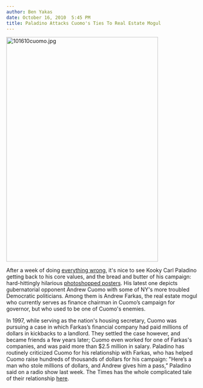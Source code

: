 ```yaml
---
author: Ben Yakas
date: October 16, 2010  5:45 PM
title: Paladino Attacks Cuomo's Ties To Real Estate Mogul
---
```


<p><span class="mt-enclosure mt-enclosure-image" style="display: inline;"> <img alt="101610cuomo.jpg" src="https://web.archive.org/web/20130702175237im_/http://gothamist.com/attachments/byakas/101610cuomo.jpg" width="400" height="594" class="image-none"> </span></p>

<p>After a week of doing <a href="https://web.archive.org/web/20130702175237/http://gothamist.com/tags/carlpaladino">everything wrong</a>, it&apos;s nice to see Kooky Carl Paladino getting back to his core values, and the bread and butter of his campaign: hard-hittingly hilarious <a href="https://web.archive.org/web/20130702175237/http://gothamist.com/2010/10/07/new_paladino_posters_photoshop_our.php">photoshopped posters</a>. His latest one depicts gubernatorial opponent Andrew Cuomo with some of NY&apos;s more troubled Democratic politicians. Among them is Andrew Farkas, the real estate mogul who currently serves as finance chairman in Cuomo&#x2019;s campaign for governor, but who used to be one of Cuomo&apos;s enemies.</p>

<p>In 1997, while serving as the nation&apos;s housing secretary, Cuomo was pursuing a case in which Farkas&#x2019;s financial company had paid millions of dollars in kickbacks to a landlord. They settled the case however, and became friends a few years later; Cuomo even worked for one of Farkas&apos;s companies, and was paid more than $2.5 million in salary. Paladino has routinely criticized Cuomo for his relationship with Farkas, who has helped Cuomo raise hundreds of thousands of dollars for his campaign: &quot;Here&#x2019;s a man who stole millions of dollars, and Andrew gives him a pass,&#x201D; Paladino said on a radio show last week. The Times has the whole complicated tale of their relationship <a href="https://web.archive.org/web/20130702175237/http://www.nytimes.com/2010/10/15/nyregion/15cuomo.html">here</a>.</p>